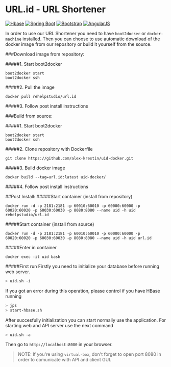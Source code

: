 # URL.id - URL Shortener

[![Hbase](https://img.shields.io/badge/hbase-1.1.0.1-orange.svg)](http://hbase.apache.org/)
[![Spring Boot](https://img.shields.io/badge/Spring%20Boot-2.3.4-brightgreen.svg)](http://projects.spring.io/spring-boot/)
[![Bootstrap](https://img.shields.io/badge/Bootstrap-3.3.5-brightgreen.svg)](http://getbootstrap.com/)
[![AngularJS](https://img.shields.io/badge/AngularJS-1.4.1-blue.svg)](https://angularjs.org/)

In order to use our URL Shortener you need to have `boot2docker` or `docker-machine` installed.
Then you can choose to use automatic download of the docker image from our repository or build it yourself from the source.

###Download image from repository:

#####1. Start boot2docker
```
boot2docker start
boot2docker ssh
```
#####2. Pull the image
```
docker pull rehelpstudio/url.id
```
#####3. Follow post install instructions

###Build from source:

#####1. Start boot2docker
```
boot2docker start
boot2docker ssh
```
#####2. Clone repository with Dockerfile
```
git clone https://github.com/alex-krestin/uid-docker.git
```
#####3. Build docker image
```
docker build --tag=url.id:latest uid-docker/
```
#####4. Follow post install instructions

##Post Install:
#####Start container (install from repository)
```
docker run -d -p 2181:2181 -p 60010:60010 -p 60000:60000 -p 60020:60020 -p 60030:60030 -p 8080:8080 --name uid -h uid rehelpstudio/url.id
```
#####Start container (install from source)
```
docker run -d -p 2181:2181 -p 60010:60010 -p 60000:60000 -p 60020:60020 -p 60030:60030 -p 8080:8080 --name uid -h uid url.id
```
#####Enter in container
```
docker exec -it uid bash
```
#####First run
Firstly you need to initialize your database before running web server.
```bash
> uid.sh -i
```
If you got an error during this operation, please control if you have HBase running
```bash
> jps
> start-hbase.sh
```
After succesfully initialization you can start normally use the application. For starting web and API server use the next command
```bash
> uid.sh -a
```
Then go to `http://localhost:8080` in your browser.

> NOTE:
> If you're using `virtual-box`, don't forget to open port 8080 in order to comunicate with API and client GUI.

